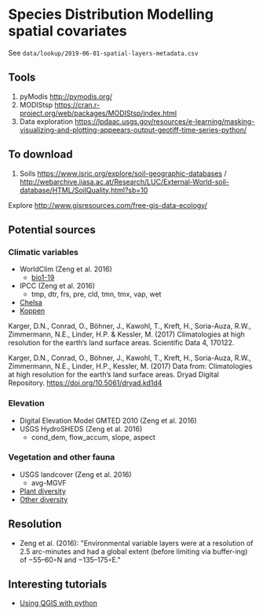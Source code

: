 # Species Distribution Modelling spatial covariates

See `data/lookup/2019-06-01-spatial-layers-metadata.csv`


## Tools

1. pyModis http://pymodis.org/ 
2. MODIStsp https://cran.r-project.org/web/packages/MODIStsp/index.html
3. Data exploration https://lpdaac.usgs.gov/resources/e-learning/masking-visualizing-and-plotting-appeears-output-geotiff-time-series-python/


## To download

1. Soils https://www.isric.org/explore/soil-geographic-databases / http://webarchive.iiasa.ac.at/Research/LUC/External-World-soil-database/HTML/SoilQuality.html?sb=10

Explore http://www.gisresources.com/free-gis-data-ecology/

## Potential sources

### Climatic variables

- WorldClim (Zeng et al. 2016)
  - [bio1-19](https://pubs.usgs.gov/ds/691/ds691.pdf)
- IPCC (Zeng et al. 2016)
  - tmp, dtr, frs, pre, cld, tmn, tmx, vap, wet
- [Chelsa](http://chelsa-climate.org/)
- [Koppen](http://www.gloh2o.org/koppen/)

Karger, D.N., Conrad, O., Böhner, J., Kawohl, T., Kreft, H., Soria-Auza, R.W., Zimmermann, N.E., Linder, H.P. & Kessler, M. (2017) Climatologies at high resolution for the earth’s land surface areas. Scientific Data 4, 170122.

Karger, D.N., Conrad, O., Böhner, J., Kawohl, T., Kreft, H., Soria-Auza, R.W., Zimmermann, N.E., Linder, H.P., Kessler, M. (2017) Data from: Climatologies at high resolution for the earth’s land surface areas. Dryad Digital Repository. https://doi.org/10.5061/dryad.kd1d4 

### Elevation

- Digital Elevation Model GMTED 2010 (Zeng et al. 2016)
- USGS HydroSHEDS (Zeng et al. 2016)
  - cond_dem, flow_accum, slope, aspect

### Vegetation and other fauna

- USGS landcover (Zeng et al. 2016)
  - avg-MGVF
- [Plant diversity](https://www.nees.uni-bonn.de/research-/systematics-evolution-ecology/biogeography-and-macroecology-biomaps/worldmaps/worldmaps-of-plant-diversity)
- [Other diversity](http://guides.lib.berkeley.edu/VegMaps)

## Resolution

- Zeng et al. (2016): "Environmental variable layers were at a resolution of 2.5 arc-minutes and had a global extent (before limiting via buffer-ing) of −55–60◦N and −135–175◦E."

## Interesting tutorials

- [Using QGIS with python](https://www.e-education.psu.edu/geog489/print/root1405.html)